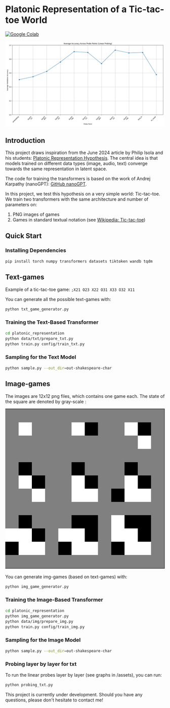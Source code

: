 # Platonic Representation of a Tic-tac-toe World

[![Google Colab](https://colab.research.google.com/assets/colab-badge.svg)](https://colab.research.google.com/drive/1lIp2npuGWM4JiuvWlCtbm6ENpf22WAbH?usp=sharing)

![Accuracy Across Layers](assets/accuracy_across_probe_points.png)

## Introduction

This project draws inspiration from the June 2024 article by Philip Isola and his students: [Platonic Representation Hypothesis](https://phillipi.github.io/prh/). The central idea is that models trained on different data types (image, audio, text) converge towards the same representation in latent space.

The code for training the transformers is based on the work of Andrej Karpathy (nanoGPT): [GitHub nanoGPT](https://github.com/karpathy).

In this project, we test this hypothesis on a very simple world: Tic-tac-toe. We train two transformers with the same architecture and number of parameters on:
1. PNG images of games
2. Games in standard textual notation (see [Wikipedia: Tic-tac-toe](https://en.wikipedia.org/wiki/Tic-tac-toe))

## Quick Start

### Installing Dependencies

```bash
pip install torch numpy transformers datasets tiktoken wandb tqdm
```

## Text-games

Example of a tic-tac-toe game: ```;X21 O23 X22 O31 X33 O32 X11``` 

You can generate all the possible text-games with:

```bash
python txt_game_generator.py
```

### Training the Text-Based Transformer

```bash
cd platonic_representation
python data/txt/prepare_txt.py
python train.py config/train_txt.py
```

### Sampling for the Text Model

```bash
python sample.py --out_dir=out-shakespeare-char
```

## Image-games

The images are 12x12 png files, which contains one game each. The state of the square are denoted by gray-scale :

![A image game](assets/game1.png)

You can generate img-games (based on text-games) with:

```bash
python img_game_generator.py
```

### Training the Image-Based Transformer

```bash
cd platonic_representation
python img_game_generator.py
python data/img/prepare_img.py
python train.py config/train_img.py
```

### Sampling for the Image Model

```bash
python sample.py --out_dir=out-shakespeare-char
```

### Probing layer by layer for txt

To run the linear probes layer by layer (see graphs in /assets), you can run:

```bash
python probing_txt.py
```

This project is currently under development. Should you have any questions, please don't hesitate to contact me!